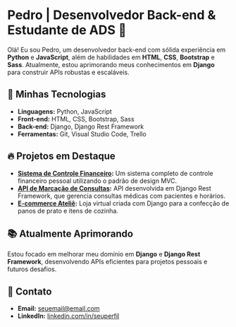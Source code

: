 # Pedro | Desenvolvedor Back-end & Estudante de ADS 🚀

Olá! Eu sou Pedro, um desenvolvedor back-end com sólida experiência em **Python** e **JavaScript**, além de habilidades em **HTML**, **CSS**, **Bootstrap** e **Sass**. Atualmente, estou aprimorando meus conhecimentos em **Django** para construir APIs robustas e escaláveis.

## 🚀 Minhas Tecnologias

- **Linguagens:** Python, JavaScript
- **Front-end:** HTML, CSS, Bootstrap, Sass
- **Back-end:** Django, Django Rest Framework
- **Ferramentas:** Git, Visual Studio Code, Trello

## 🔥 Projetos em Destaque

- **[Sistema de Controle Financeiro](link-para-o-projeto):** Um sistema completo de controle financeiro pessoal utilizando o padrão de design MVC.
- **[API de Marcação de Consultas](link-para-o-projeto):** API desenvolvida em Django Rest Framework, que gerencia consultas médicas com pacientes e horários.
- **[E-commerce Ateliê](link-para-o-projeto):** Loja virtual criada com Django para a confecção de panos de prato e itens de cozinha.

## 📚 Atualmente Aprimorando

Estou focado em melhorar meu domínio em **Django** e **Django Rest Framework**, desenvolvendo APIs eficientes para projetos pessoais e futuros desafios.

## 📝 Contato

- **Email:** seuemail@email.com
- **LinkedIn:** [linkedin.com/in/seuperfil](https://linkedin.com)
